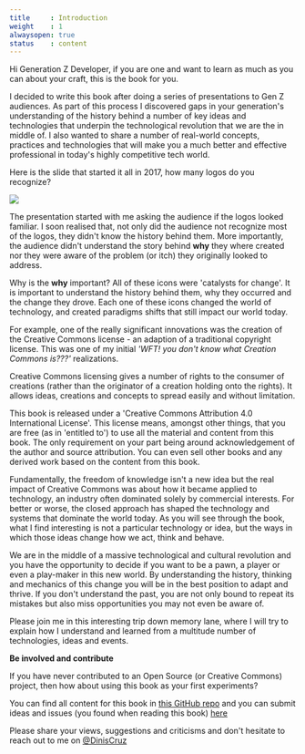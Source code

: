 ```yaml
---
title     : Introduction
weight    : 1
alwaysopen: true
status    : content
---
```


Hi Generation Z Developer, if you are one and want to learn as much as you can about your craft, this is the book for you.

I decided to write this book after doing a series of presentations to Gen Z audiences. As part of this process I discovered gaps in your generation's understanding of the history behind a number of key ideas and technologies that underpin the technological revolution that we are the in middle of. I also wanted to share a number of real-world concepts, practices and technologies that will make you a much better and effective professional in today's highly competitive tech world. 

Here is the slide that started it all in 2017, how many logos do you recognize?

![](images/list-of-icons.png)

The presentation started with me asking the audience if the logos looked familiar. I soon realised that, not only did the audience not recognize most of the logos, they didn't know the history behind them. More importantly, the audience didn't understand the story behind **why** they where created nor they were aware of the problem (or itch) they originally looked to address.

Why is the **why** important? All of these icons were 'catalysts for change'. It is important to understand the history behind them, why they occurred and the change they drove. Each one of these icons changed the world of technology, and created paradigms shifts that still impact our world today.

For example, one of the really significant innovations was the creation of the Creative Commons license - an adaption of a traditional copyright license. This was one of my initial _'WFT! you don't know what Creation Commons is???'_ realizations. 

Creative Commons licensing gives a number of rights to the consumer of creations (rather than the originator of a creation holding onto the rights). It allows ideas, creations and concepts to spread easily and without limitation. 

This book is released under a 'Creative Commons Attribution 4.0 International License'. This license means, amongst other things, that you are free (as in 'entitled to') to use all the material and content from this book. The only requirement on your part being around acknowledgement of the author and source attribution. You can even sell other books and any derived work based on the content from this book.

Fundamentally, the freedom of knowledge isn't a new idea but the real impact of Creative Commons was about how it became applied to technology, an industry often dominated solely by commercial interests. For better or worse, the closed approach has shaped the technology and systems that dominate the world today. As you will see through the book, what I find interesting is not a particular technology or idea, but the ways in which those ideas change how we act, think and behave.

We are in the middle of a massive technological and cultural revolution and you have the opportunity to decide if you want to be a pawn, a player or even a play-maker in this new world. By understanding the history, thinking and mechanics of this change you will be in the best position to adapt and thrive. If you don't understand the past, you are not only bound to repeat its mistakes but also miss opportunities you may not even be aware of.

Please join me in this interesting trip down memory lane, where I will try to explain how I understand and learned from a multitude number of technologies, ideas and events.

**Be involved and contribute**

If you have never contributed to an Open Source (or Creative Commons) project, then how about using this book as your first experiments?

You can find all content for this book in [this GitHub repo](https://github.com/DinisCruz/Book_Generation_Z_Developer) and you can submit ideas and issues (you found when reading this book) [here](https://github.com/DinisCruz/Book_Generation_Z_Developer/issues)

Please share your views, suggestions and criticisms and don't hesitate to reach out to me on [@DinisCruz](https://twitter.com/DinisCruz)


